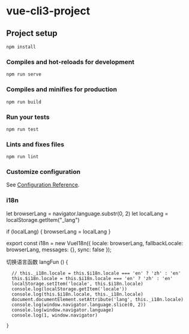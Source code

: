 # vue-cli3-project

## Project setup
```
npm install
```

### Compiles and hot-reloads for development
```
npm run serve
```

### Compiles and minifies for production
```
npm run build
```

### Run your tests
```
npm run test
```

### Lints and fixes files
```
npm run lint
```

### Customize configuration
See [Configuration Reference](https://cli.vuejs.org/config/).


### i18n
let browserLang = navigator.language.substr(0, 2)
let localLang = localStorage.getItem("_lang")

if (localLang) {
  browserLang = localLang
}

export const i18n = new VueI18n({
  locale: browserLang,
  fallbackLocale: browserLang,
  messages: {},
  sync: false
});

切换语言函数
    langFun () {

      // this._i18n.locale = this.$i18n.locale === 'en' ? 'zh' : 'en'
      this.$i18n.locale = this.$i18n.locale === 'en' ? 'zh' : 'en'
      localStorage.setItem('locale', this.$i18n.locale)
      console.log(localStorage.getItem('locale'))
      console.log(this.$i18n.locale, this._i18n.locale)
      document.documentElement.setAttribute('lang', this._i18n.locale)
      console.log(window.navigator.language.slice(0, 2))
      console.log(window.navigator.language)
      console.log(1, window.navigator)

    }
